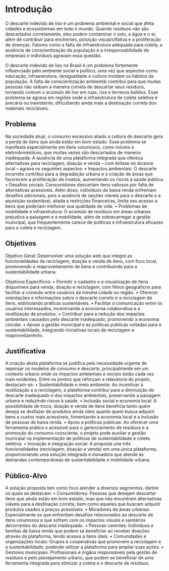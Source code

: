 # Introdução

O descarte indevido de lixo é um problema ambiental e social que afeta cidades e ecossistemas em todo o mundo. Quando resíduos não são descartados corretamente, eles podem contaminar o solo, a água e o ar, além de contribuir para enchentes, poluição visual/olfativa e a proliferação de doenças. Fatores como a falta de infraestrutura adequada para coleta, a ausência de conscientização da população e a irresponsabilidade de empresas e indivíduos agravam essa questão.

O descarte indevido de lixo no Brasil é um problema fortemente influenciado pelo ambiente social e político, uma vez que aspectos como educação, infraestrutura, desigualdade e cultura moldam os hábitos da população. A falta de conscientização ambiental contribui para que muitas pessoas não saibam a maneira correta de descartar seus resíduos, tornando comum o acúmulo de lixo em ruas, rios e terrenos baldios. Esse problema se agrava em regiões onde a infraestrutura de coleta seletiva é precária ou inexistente, dificultando ainda mais a destinação correta dos materiais recicláveis.

## Problema

Na sociedade atual, o consumo excessivo aliado à cultura do descarte gera a perda de itens que ainda estão em bom estado. Esse problema se manifesta especialmente em itens volumosos, como móveis e eletrodomésticos, que muitas vezes são descartados de maneira inadequada. A ausência de uma plataforma integrada que ofereça alternativas para reciclagem, doação e venda – com ênfase no alcance local – agrava os seguintes aspectos:
• Impactos ambientais: O descarte incorreto contribui para a degradação urbana e a criação de áreas que favorecem a proliferação de insetos, aumentando os riscos à saúde pública.
• Desafios sociais: Consumidores descartam itens valiosos por falta de alternativas acessíveis. Além disso, indivíduos de baixa renda enfrentam desafios adicionais, pois a ausência de opções viáveis para o descarte e a aquisição sustentável, aliada a restrições financeiras, limita seu acesso a bens que poderiam melhorar sua qualidade de vida.
• Problemas de mobilidade e infraestrutura: O acúmulo de resíduos em áreas urbanas prejudica a paisagem e a mobilidade, além de sobrecarregar a gestão municipal, que frequentemente carece de políticas e infraestrutura eficazes para a coleta e reciclagem.

## Objetivos

Objetivo Geral:
Desenvolver uma solução web que integre as funcionalidades de reciclagem, doação e venda de itens, com foco local, promovendo o reaproveitamento de bens e contribuindo para a sustentabilidade urbana.

Objetivos Específicos:
• Permitir o cadastro e a visualização de itens disponíveis para venda, doação e reciclagem, com filtros geográficos para facilitar a conexão entre usuários da mesma cidade ou região.
• Oferecer orientações e informações sobre o descarte correto e a reciclagem de itens, estimulando práticas sustentáveis.
• Facilitar a comunicação entre os usuários interessados, incentivando a economia colaborativa e a reutilização de produtos.
• Contribuir para a redução dos impactos ambientais causados pelo descarte inadequado, promovendo a economia circular.
• Apoiar a gestão municipal e as políticas públicas voltadas para a sustentabilidade, integrando iniciativas locais de reciclagem e reaproveitamento.

## Justificativa

A criação desta plataforma se justifica pela necessidade urgente de repensar os modelos de consumo e descarte, principalmente em um contexto urbano onde os impactos ambientais e sociais estão cada vez mais evidentes. Entre os pontos que reforçam a relevância do projeto, destacam-se:
• Sustentabilidade e meio ambiente: Ao incentivar a reutilização e a reciclagem, a plataforma contribui para a diminuição do descarte inadequado e dos impactos ambientais, preservando a paisagem urbana e reduzindo riscos à saúde.
• Inclusão social e economia local: A possibilidade de troca, doação e venda de itens beneficia tanto quem deseja se desfazer de produtos ainda úteis quanto quem busca adquirir bens a custos mais acessíveis, fomentando a economia local e a inclusão de pessoas de baixa renda.
• Apoio a políticas públicas: Ao oferecer uma ferramenta prática e acessível para o gerenciamento de resíduos e a promoção do consumo consciente, o projeto pode auxiliar a gestão municipal na implementação de políticas de sustentabilidade e coleta seletiva.
• Inovação e integração social: A proposta une três funcionalidades (reciclagem, doação e venda) em uma única plataforma, proporcionando uma solução integrada e inovadora que atende às demandas contemporâneas de sustentabilidade e mobilidade urbana.

## Público-Alvo

A solução proposta tem como foco atender a diversos segmentos, dentre os quais se destacam:
• Consumidores: Pessoas que desejam descartar itens que ainda estão em bom estado, mas que não encontram alternativas viáveis para a destinação correta, bem como aqueles que buscam adquirir produtos usados a preços acessíveis.
• Moradores de áreas urbanas: Especialmente os que enfrentam desafios relacionados ao descarte de itens volumosos e que sofrem com os impactos visuais e sanitários decorrentes do descarte inadequado.
• Pessoas carentes: Indivíduos e famílias de baixa renda que podem se beneficiar ao receber doações através da plataforma, tendo acesso a itens úteis.
• Comunidades e organizações locais: Grupos e cooperativas que promovem a reciclagem e a sustentabilidade, podendo utilizar a plataforma para ampliar suas ações.
• Gestores municipais: Profissionais e órgãos responsáveis pela gestão de resíduos e pelo planejamento urbano, que podem se beneficiar de uma ferramenta integrada para otimizar a coleta e o descarte de resíduos.
